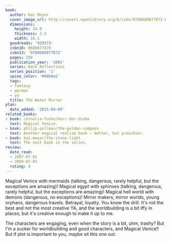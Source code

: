 ```yaml
---
book:
  author: Kai Meyer
  cover_image_url: http://covers.openlibrary.org/b/isbn/9780689877872-L.jpg
  dimensions:
    height: 24.0
    thickness: 2.4
    width: 16.1
  goodreads: '929373'
  isbn10: 0689877870
  isbn13: '9780689877872'
  pages: 250
  publication_year: '2001'
  series: Dark Reflections
  series_position: '1'
  spine_color: '#90b0a2'
  tags:
  - fantasy
  - german
  - ya
  title: The Water Mirror
plan:
  date_added: '2015-04-09'
related_books:
- book: cornelia-funke/herr-der-diebe
  text: Magical Venice.
- book: philip-pullman/the-golden-compass
  text: Another magical realism book – better, but preachier.
- book: kai-meyer/the-stone-light
  text: The next book in the series.
review:
  date_read:
  - 2007-07-01
  - 2009-07-01
  rating: 4
---
```


Magical Venice with mermaids (talking, dangerous, rarely helpful, but the exceptions are amazing)! Magical egypt with
sphinxes (talking, dangerous, rarely helpful, but the exceptions are amazing)! Magical hell world with demons
(dangerous, no exceptions)! Mirror makers, mirror worlds, young orphans, dangerous travels. Betrayal, loyalty. You know
the drill. It's not the best and not the most creative YA, and the worldbuilding is a bit iffy in places, but it's
creative enough to make it up to me.

The characters are engaging, even when the story is a bit, uhm, trashy? But I'm a sucker for worldbuilding and good
characters, and Magical Venice!! But if plot is important to you, maybe sit this one out.
